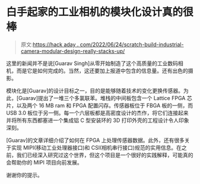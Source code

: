 # 白手起家的工业相机的模块化设计真的很棒

> 原文:[https://hack aday . com/2022/06/24/scratch-build-industrial-camera-modular-design-really-stacks-up/](https://hackaday.com/2022/06/24/scratch-built-industrial-cameras-modular-design-really-stacks-up/)

这里的新闻并不是说[Guarav Singh]从零开始制造了这个高质量的工业数码相机，而是它是如何完成的。当然，这还要加上报道中包含的信息量。还有出色的摄影。

模块化是[Guarav]的设计目标之一，目的是能够随着技术的变化更换传感器。为此，[Guarav]提出了一堆三个多氯联苯。堆栈的中间板包含一个 Lattice FPGA 芯片，以及两个 16 MB ram 和 FPGA 配置闪存。传感器板位于 FBGA 板的一侧，而 USB 3.0 板位于另一侧。每一个六层板都是高密度设计的杰作，将它们连接起来并将所有东西都塞进一个集成铝 C 型安装环的 3D 打印外壳的工程设计令人印象深刻。

[Guarav]的文章详细介绍了如何在 FPGA 上处理传感器数据。此外，还有很多关于实现 MIPI(移动工业处理器接口)和 CSI(相机串行接口)规范的实用信息。在之前，我们已经深入研究过这个世界，但这个项目是一个很好的实践解释，可能真的会帮助你的 MIPI 项目向前发展。

谢谢你的提示。